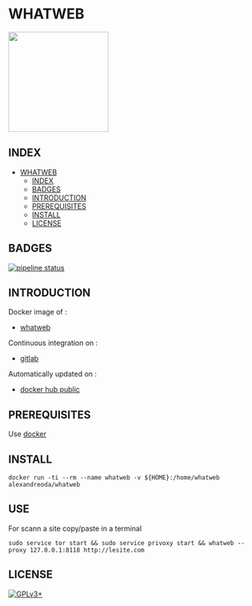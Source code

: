 # WHATWEB

<img src="https://assets.gitlab-static.net/uploads/-/system/project/avatar/12904487/unnamed.png" width="200" height="200"/>


## INDEX

- [WHATWEB](#whatweb)
  - [INDEX](#index)
  - [BADGES](#badges)
  - [INTRODUCTION](#introduction)
  - [PREREQUISITES](#prerequisites)
  - [INSTALL](#install)
  - [LICENSE](#license)

## BADGES

[![pipeline status](https://gitlab.com/oda-alexandre/whatweb/badges/master/pipeline.svg)](https://gitlab.com/oda-alexandre/whatweb/commits/master)

## INTRODUCTION

Docker image of :

- [whatweb](https://www.whatweb.net/)

Continuous integration on :

- [gitlab](https://gitlab.com/oda-alexandre/whatweb/pipelines)

Automatically updated on :

- [docker hub public](https://hub.docker.com/r/alexandreoda/whatweb)

## PREREQUISITES

Use [docker](https://www.docker.com)

## INSTALL

```docker run -ti --rm --name whatweb -v ${HOME}:/home/whatweb alexandreoda/whatweb```

## USE

For scann a site copy/paste  in  a terminal

```sudo service tor start && sudo service privoxy start && whatweb --proxy 127.0.0.1:8118 http://lesite.com```

## LICENSE

[![GPLv3+](http://gplv3.fsf.org/gplv3-127x51.png)](https://gitlab.com/oda-alexandre/whatweb/blob/master/LICENSE)
